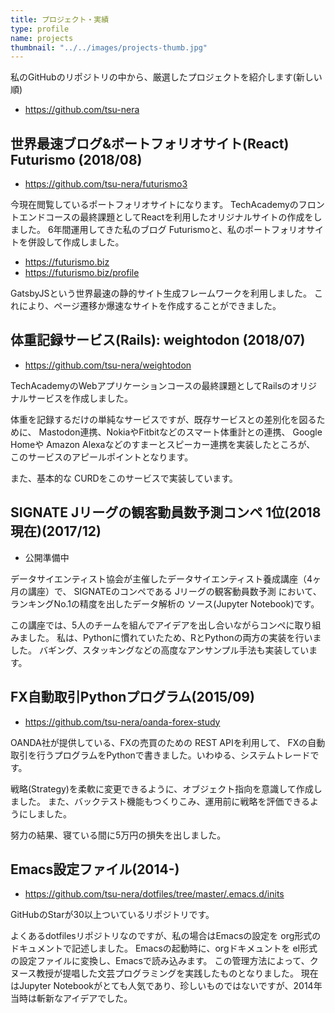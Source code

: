 ```yaml
---
title: プロジェクト・実績
type: profile
name: projects
thumbnail: "../../images/projects-thumb.jpg"
---
```


私のGitHubのリポジトリの中から、厳選したプロジェクトを紹介します(新しい順)

- https://github.com/tsu-nera

## 世界最速ブログ&ボートフォリオサイト(React) Futurismo (2018/08)

- https://github.com/tsu-nera/futurismo3

今現在閲覧しているポートフォリオサイトになります。
TechAcademyのフロントエンドコースの最終課題としてReactを利用したオリジナルサイトの作成をしました。
6年間運用してきた私のブログ Futurismoと、私のポートフォリオサイトを併設して作成しました。

- https://futurismo.biz
- https://futurismo.biz/profile

GatsbyJSという世界最速の静的サイト生成フレームワークを利用しました。
これにより、ページ遷移か爆速なサイトを作成することができました。

## 体重記録サービス(Rails): weightodon (2018/07)

- https://github.com/tsu-nera/weightodon

TechAcademyのWebアプリケーションコースの最終課題としてRailsのオリジナルサービスを作成しました。

体重を記録するだけの単純なサービスですが、既存サービスとの差別化を図るために、
Mastodon連携、NokiaやFitbitなどのスマート体重計との連携、
Google Homeや Amazon Alexaなどのすまーとスピーカー連携を実装したところが、
このサービスのアピールポイントとなります。

また、基本的な CURDをこのサービスで実装しています。

## SIGNATE Jリーグの観客動員数予測コンペ 1位(2018現在)(2017/12)

- 公開準備中

データサイエンティスト協会が主催したデータサイエンティスト養成講座（4ヶ月の講座）で、
SIGNATEのコンペである Jリーグの観客動員数予測 において、
ランキングNo.1の精度を出したデータ解析の ソース(Jupyter Notebook)です。

この講座では、5人のチームを組んでアイデアを出し合いながらコンペに取り組みました。
私は、Pythonに慣れていたため、RとPythonの両方の実装を行いました。
バギング、スタッキングなどの高度なアンサンプル手法も実装しています。

## FX自動取引Pythonプログラム(2015/09)

- https://github.com/tsu-nera/oanda-forex-study

OANDA社が提供している、FXの売買のための REST APIを利用して、
FXの自動取引を行うプログラムをPythonで書きました。いわゆる、システムトレードです。

戦略(Strategy)を柔軟に変更できるように、オブジェクト指向を意識して作成しました。
また、バックテスト機能もつくりこみ、運用前に戦略を評価できるようにしました。

努力の結果、寝ている間に5万円の損失を出しました。

## Emacs設定ファイル(2014-)

- https://github.com/tsu-nera/dotfiles/tree/master/.emacs.d/inits

GitHubのStarが30以上ついているリポジトリです。

よくあるdotfilesリポジトリなのですが、私の場合はEmacsの設定を org形式のドキュメントで記述しました。
Emacsの起動時に、orgドキメュントを el形式の設定ファイルに変換し、Emacsで読み込みます。
この管理方法によって、クヌース教授が提唱した文芸プログラミングを実践したものとなりました。
現在はJupyter Notebookがとても人気であり、珍しいものではないですが、2014年当時は斬新なアイデアでした。
